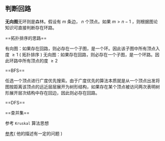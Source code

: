 ## 判断回路
**无向图**无环则是森林。假设有 $m$ 条边， $n$ 个顶点。如果 $m>n-1$ ，则根据图论知识可直接判断存在环路。

==拓扑排序的思路==

有向图：如果存在回路，则必存在一个子图，是一个环。因此该子图中所有顶点入度 $\geq 1$ ( 拓扑排序 )
无向图：如果存在回路，则必存在一个子图，是一个环路。因此环路中所有顶点的度 $\geq 2$

==BFS==

任选一个顶点进行广度优先搜索。由于广度优先的算法本质就是从一个顶点出发将图按距离该顶点的远近层层展开为树形结构，如果存在某个顶点被访问两次表明树形展开层次结构中存在回边，因此则必存在回路。

==DFS==

==查并集==

参考 `Kruskal` 算法思想

[参考](https://zhuanlan.zhihu.com/p/214747022)( 他的描述有一定的问题 )